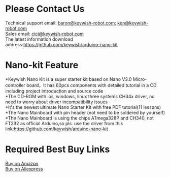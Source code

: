 # Please Contact Us
Technical support email: baron@keywish-robot.com; ken@keywish-robot.com</br>
Sales email: cici@keywish-robot.com</br>
The latest information download address:https://github.com/keywish/arduino-nano-kit

# Nano-kit Feature
*Keywish Nano Kit is a super starter kit based on Nano V3.0 Micro-controller board，It has 60pcs components with detailed tutorial in a CD including project introduction and source code</br>
*The CD-ROM with ios, windows, linux three systems CH34x driver, no need to worry about driver incompatibility issues</br>
*It's the newest ultimate Nano Starter Kit with free PDF tutorial(11 lessons)</br>
*The Nano Mainboard with pin header (not need to be soldered by yourself)</br>
*The Nano Mainboard is using the chips ATmega328P and CH340, not FT232 as official Arduino,so pls. use the driver from this link:https://github.com/keywish/arduino-nano-kit</br>

# Required Best Buy Links
[Buy on Amazon](https://www.amazon.com/dp/B077ZN85MZ) </br>
[Buy on Aliexpress](https://www.aliexpress.com/store/product/Keywish-Nano-Super-Starter-Kit-With-Detailed-Tutorial-11-Lessons-User-Manual-Code-Library-For-Arduino/3269016_32845813810.html?spm=2114.12010615.0.0.3dc454149f6k4x)




